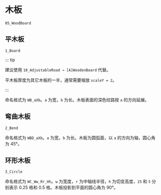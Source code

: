 # 木板

`05_WoodBoard`

## 平木板

`1_Board`

::: tip

建议使用 `10_AdjustableRoad → [A]WoodenBoard` 代替。

平木板厚度为其它木板的一半，通常需要缩放 `scaleY = 2`。

:::

命名格式为 `WB_aXb`。`a` 为宽，`b` 为长。木板表面的深色纹路按 `a` 的方向延展。

## 弯曲木板

`2_Bend`

命名格式为 `WBD_aXb`。`a` 为宽，`b` 为长。木板为圆弧面，以 `a` 的方向为轴，圆心角为 45°。

## 环形木板

`3_Circle`

命名格式为 `WC_Ww_Rr_Hh`。`w` 为宽度，`r` 为中轴线半径，`h` 为切变高度，`25` 和 `5` 分别表示 0.25 格和 0.5 格。木板投影到平面的圆心角为 90°。
